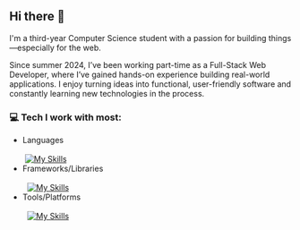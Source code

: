 ## Hi there 👋

I'm a third-year Computer Science student with a passion for building things—especially for the web.

Since summer 2024, I’ve been working part-time as a Full-Stack Web Developer, where I’ve gained hands-on experience building real-world applications. I enjoy turning ideas into functional, user-friendly software and constantly learning new technologies in the process.

### 💻 Tech I work with most:

- Languages <br/><br/>
&nbsp;[![My Skills](https://skillicons.dev/icons?i=c,cpp,python,javascript)](https://skillicons.dev) <br/>
- Frameworks/Libraries <br/><br/>
&nbsp; [![My Skills](https://skillicons.dev/icons?i=django,vue,react,nextjs)](https://skillicons.dev) <br/>
- Tools/Platforms <br/><br/>
&nbsp; [![My Skills](https://skillicons.dev/icons?i=nodejs,tailwind,bootstrap,postgresql,sqlite,github,git,postman,typescript)](https://skillicons.dev) 

